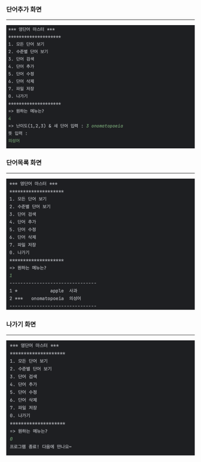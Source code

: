 <h3>단어추가 화면</h3>
<hr>
<img src="단어추가.png">
<h3>단어목록 화면</h3>
<hr>
<img src="단어목록.png">
<h3>나가기 화면</h3>
<hr>
<img src="나가기.png">
